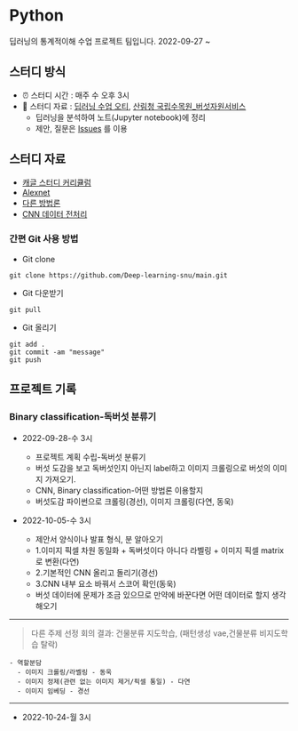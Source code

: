 # Python
 딥러닝의 통계적이해 수업 프로젝트 팀입니다. 2022-09-27 ~

## 스터디 방식
- ⏰ 스터디 시간 : 매주 수 오후 3시
- 📗 스터디 자료 : [딥러닝 수업 오티](https://won-j.github.io/M1399_000400-2022fall/), [산림청 국립수목원_버섯자원서비스](https://www.data.go.kr/tcs/dss/selectApiDataDetailView.do?publicDataPk=15056525)
  - 딥러닝을 분석하여 노트(Jupyter notebook)에 정리
  - 제안, 질문은 [Issues](https://github.com/deep-dive-in-python/main/issues) 를 이용
  
## 스터디 자료
- [캐글 스터디 커리큘럼](https://kaggle-kr.tistory.com/32)
- [Alexnet](https://www.cognex.com/ko-kr/blogs/deep-learning/research/deep-learning-image-classification-dogs-vs-cats-classification-alexnet)
- [다른 방법론](https://medium.com/ddiddu-log/%EC%9D%B4%EB%AF%B8%EC%A7%80-%EC%9D%B8%EC%8B%9D%EC%9D%98-%EC%A0%95%EC%9D%98%EC%99%80-%EC%A3%BC%EC%9A%94-%EB%AA%A8%EB%8D%B8-%EB%B9%84%EA%B5%90-1-%EC%9D%B4%EB%AF%B8%EC%A7%80-%EB%B6%84%EB%A5%98-image-classification-ae7a59bfaf65)
- [CNN 데이터 전처리](https://rdmkyg.blogspot.com/2021/06/cnn-cat-and-dog-dataset.html)

### 간편 Git 사용 방법
  - Git clone
```
git clone https://github.com/Deep-learning-snu/main.git
```
  - Git 다운받기
```
git pull
```
  - Git 올리기
```
git add .
git commit -am "message"
git push 
```


## 프로젝트 기록
### Binary classification-독버섯 분류기
- 2022-09-28-수 3시
  - 프로젝트 계획 수립-독버섯 분류기
  - 버섯 도감을 보고 독버섯인지 아닌지 label하고 이미지 크롤링으로 버섯의 이미지 가져오기.
  - CNN, Binary classification-어떤 방법론 이용할지
  - 버섯도감 파이썬으로 크롤링(경선), 이미지 크롤링(다연, 동욱)

- 2022-10-05-수 3시
  - 제안서 양식이나 발표 형식, 분 알아오기
  - 1.이미지 픽셀 차원 동일화 + 독버섯이다 아니다 라벨링 + 이미지 픽셀 matrix로 변환(다연)
  - 2.기본적인 CNN 올리고 돌리기(경선)
  - 3.CNN 내부 요소 바꿔서 스코어 확인(동욱)
  - 버섯 데이터에 문제가 조금 있으므로 만약에 바꾼다면 어떤 데이터로 할지 생각해오기
------
> 다른 주제 선정 회의 결과: 건물분류 지도학습, (패턴생성 vae,건물분류 비지도학습 탈락)
```
- 역할분담
  - 이미지 크롤링/라벨링 - 동욱
  - 이미지 정제(관련 없는 이미지 제거/픽셀 통일) - 다연
  - 이미지 임베딩 - 경선
```
-------
- 2022-10-24-월 3시
